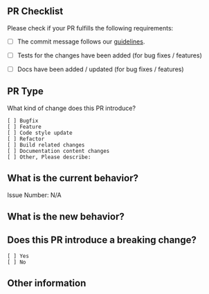 ## PR Checklist

Please check if your PR fulfills the following requirements:

- [ ] The commit message follows our [guidelines](https://github.com/fengyuanchen/cropperjs/blob/master/.github/CONTRIBUTING.md#commit-message-guidelines).
- [ ] Tests for the changes have been added (for bug fixes / features)
- [ ] Docs have been added / updated (for bug fixes / features)


## PR Type

What kind of change does this PR introduce?

<!-- Please check the one that applies to this PR using "x". -->

```
[ ] Bugfix
[ ] Feature
[ ] Code style update
[ ] Refactor
[ ] Build related changes
[ ] Documentation content changes
[ ] Other, Please describe:
```


## What is the current behavior?

<!-- Please describe the current behavior that you are modifying, or link to a relevant issue. -->

Issue Number: N/A


## What is the new behavior?


## Does this PR introduce a breaking change?

```
[ ] Yes
[ ] No
```

<!-- If this PR contains a breaking change, please describe the impact and migration path for existing applications below. -->


## Other information
